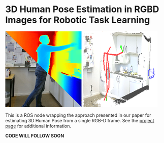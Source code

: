 # 3D Human Pose Estimation in RGBD Images for Robotic Task Learning

![Teaser](teaser.png)

This is a ROS node wrapping the approach presented in our paper for estimating 3D Human Pose from a single RGB-D frame. See the [project page](https://lmb.informatik.uni-freiburg.de/projects/rgbd-pose3d/) for additional information.

__CODE WILL FOLLOW SOON__
